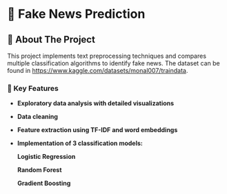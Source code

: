 # 📰 Fake News Prediction

## 🎯 About The Project

This project implements text preprocessing techniques and compares multiple classification algorithms to identify fake news. The dataset can be found in https://www.kaggle.com/datasets/monal007/traindata.

### 🎨 Key Features

- **Exploratory data analysis with detailed visualizations**
- **Data cleaning**
- **Feature extraction using TF-IDF and word embeddings**
- **Implementation of 3 classification models:**

    **Logistic Regression**

    **Random Forest**

    **Gradient Boosting**
